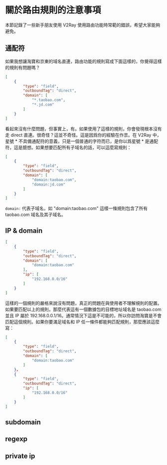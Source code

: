 
# 關於路由規則的注意事項

本節記錄了一些新手朋友使用 V2Ray 使用路由功能時常範的錯誤，希望大家能夠避免。

## 通配符

如果我想讓淘寶和京東的域名直連，路由功能的規則寫成下面這樣的，你覺得這樣的規則有問題嗎？

```json
[
    {
        "type": "field",
        "outboundTag": "direct",
        "domain": [
            "*.taobao.com",
            "*.jd.com"
        ]
    }
]
```
看起來沒有什麼問題，但事實上，有。如果使用了這樣的規則，你會發現根本沒有走 direct 直連。很奇怪？這並不奇怪。這是因爲你的經驗在作祟。在 V2Ray 中，星號 \* 不具備通配符的意義，只是一個普通的字符而已，是你以爲星號 \* 是通配符，這是臆想。如果想要匹配所有子域名的話，可以這麼寫規則：

```json
[
    {
        "type": "field",
        "outboundTag": "direct",
        "domain": [
            "domain:taobao.com",
            "domain:jd.com"
        ]
    }
]
```
`domain:` 代表子域名，如 "domain:taobao.com" 這樣一條規則包含了所有 taobao.com 域名及其子域名。

## IP & domain

```json
[
    {
        "type": "field",
        "outboundTag": "direct",
        "domain": [
            "domain:taobao.com"
        ],
        "ip": [
            "192.168.0.0/16"
        ]
    }
]
```

這樣的一個規則的嚴格來說沒有問題，真正的問題在與使用者不理解規則的配置。如果要匹配以上的規則，那麼代表這有一個數據包的目標地址域名是 taobao.com 並且 IP 屬於 192.168.0.0.1/16。通常情況下這是不可能的，所以你訪問淘寶是不會匹配這個規則。如果你要滿足域名和 IP 任一條件都能夠匹配規則，那麼應該這麼寫：

```json
[
    {
        "type": "field",
        "outboundTag": "direct",
        "domain": [
            "domain:taobao.com"
        ]
    }，
    {
        "type": "field",
        "outboundTag": "direct",
        "ip": [
            "192.168.0.0/16"
        ]
    }
]
```


## subdomain

## regexp

## private ip
